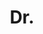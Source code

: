 ---
name: Ziming Zhang
title: Dr.
email: NULL
website: https://sites.google.com/a/brookes.ac.uk/zimingzhang/Welcome
note: Examiner Dr. Andrea Vedaldi, University of Oxford; Departed to Boston University
category: Graduated PhD Students
photo: 
---